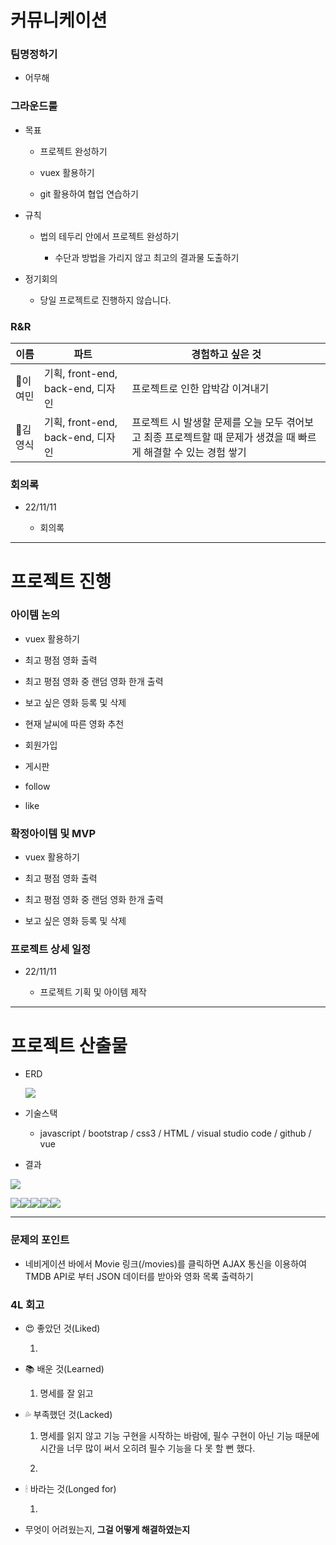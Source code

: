 # 커뮤니케이션

### 팀명정하기

- 어무해

### 그라운드룰

- 목표
  
  - 프로젝트 완성하기
  
  - vuex 활용하기
  
  - git 활용하여 협업 연습하기

- 규칙
  
  - 법의 테두리 안에서 프로젝트 완성하기
    
    - 수단과 방법을 가리지 않고 최고의 결과물 도출하기

- 정기회의
  
  - 당일 프로젝트로 진행하지 않습니다.

### R&R

| 이름    | 파트                           | 경험하고 싶은 것                                                         |
| ----- | ---------------------------- | ----------------------------------------------------------------- |
| 👩이여민 | 기획, front-end, back-end, 디자인 | 프로젝트로 인한 압박감 이겨내기                                                 |
| 👨김영식 | 기획, front-end, back-end, 디자인 | 프로젝트 시 발생할 문제를 오늘 모두 겪어보고 최종 프로젝트할 때 문제가 생겼을 때 빠르게 해결할 수 있는 경험 쌓기 |

### 회의록

- 22/11/11 
  
  - 회의록

---

# 프로젝트 진행

### 아이템 논의

- vuex 활용하기

- 최고 평점 영화 출력

- 최고 평점 영화 중 랜덤 영화 한개 출력

- 보고 싶은 영화 등록 및 삭제

- 현재 날씨에 따른 영화 추천

- 회원가입

- 게시판

- follow

- like

### 확정아이템 및 MVP

- vuex 활용하기

- 최고 평점 영화 출력

- 최고 평점 영화 중 랜덤 영화 한개 출력

- 보고 싶은 영화 등록 및 삭제

### 프로젝트 상세 일정

- 22/11/11 
  
  - 프로젝트 기획 및 아이템 제작

---

# 프로젝트 산출물

- ERD
  
  ![](README_assets/2022-11-11-17-46-55-image.png)

- 기술스택
  
  - javascript / bootstrap / css3 / HTML / visual studio code / github / vue

- 결과

![](README_assets/2022-11-11-17-44-36-image.png)

![](README_assets/2022-11-11-17-44-53-image.png)![](README_assets/2022-11-11-17-45-09-image.png)![](README_assets/2022-11-11-17-45-27-image.png)![](README_assets/2022-11-11-17-45-32-image.png)![](README_assets/2022-11-11-17-45-39-image.png)

 ---

### 문제의 포인트

- 네비게이션 바에서 Movie 링크(/movies)를 클릭하면 AJAX 통신을 이용하여 TMDB API로 부터 JSON 데이터를 받아와 영화 목록 출력하기

### 4L 회고

- 😍 좋았던 것(Liked)
  
  1. 

- 📚 배운 것(Learned)
  
  1. 명세를 잘 읽고 

- 💦 부족했던 것(Lacked)
  
  1. 명세를 읽지 않고 기능 구현을 시작하는 바람에, 필수 구현이 아닌 기능 때문에 시간을 너무 많이 써서 오히려 필수 기능을 다 못 할 뻔 했다.
  
  2. 

- 🕯 바라는 것(Longed for)
  
  1. 

- 무엇이 어려웠는지, **그걸 어떻게 해결하였는지**
